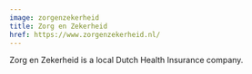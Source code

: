 ```yaml
---
image: zorgenzekerheid
title: Zorg en Zekerheid
href: https://www.zorgenzekerheid.nl/
---
```


Zorg en Zekerheid is a local Dutch Health Insurance company.

